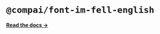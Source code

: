 # `@compai/font-im-fell-english`

[**Read the docs &rarr;**](https://components.ai/docs/typefaces/im-fell-english)
